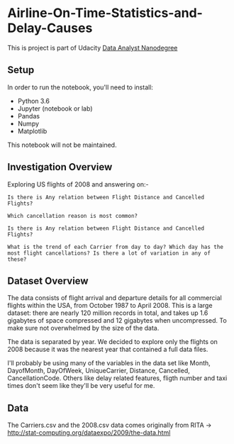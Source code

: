# Airline-On-Time-Statistics-and-Delay-Causes

This is project is part of Udacity [Data Analyst Nanodegree](https://eu.udacity.com/course/data-analyst-nanodegree--nd002)

## Setup
In order to run the notebook, you'll need to install:
- Python 3.6
- Jupyter (notebook or lab)
- Pandas
- Numpy
- Matplotlib

This notebook will not be maintained.



## Investigation Overview

Exploring US flights of 2008 and answering on:-

    Is there is Any relation between Flight Distance and Cancelled Flights?

    Which cancellation reason is most common?

    Is there is Any relation between Flight Distance and Cancelled Flights?

    What is the trend of each Carrier from day to day? Which day has the most flight cancellations? Is there a lot of variation in any of these?



## Dataset Overview

The data consists of flight arrival and departure details for all commercial flights within the USA, from October 1987 to April 2008. This is a large dataset: there are nearly 120 million records in total, and takes up 1.6 gigabytes of space compressed and 12 gigabytes when uncompressed. To make sure not overwhelmed by the size of the data.

The data is separated by year. We decided to explore only the flights on 2008 because it was the nearest year that contained a full data files.

I'll probably be using many of the variables in the data set like Month, DayofMonth, DayOfWeek, UniqueCarrier, Distance, Cancelled, CancellationCode. Others like delay related features, fligth number and taxi times don't seem like they'll be very useful for me.


## Data

The Carriers.csv and the 2008.csv data comes originally from RITA -> http://stat-computing.org/dataexpo/2009/the-data.html
